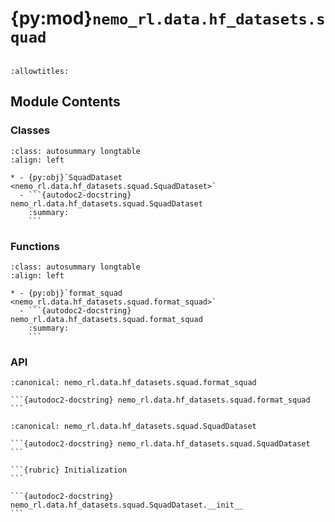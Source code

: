 # {py:mod}`nemo_rl.data.hf_datasets.squad`

```{py:module} nemo_rl.data.hf_datasets.squad
```

```{autodoc2-docstring} nemo_rl.data.hf_datasets.squad
:allowtitles:
```

## Module Contents

### Classes

````{list-table}
:class: autosummary longtable
:align: left

* - {py:obj}`SquadDataset <nemo_rl.data.hf_datasets.squad.SquadDataset>`
  - ```{autodoc2-docstring} nemo_rl.data.hf_datasets.squad.SquadDataset
    :summary:
    ```
````

### Functions

````{list-table}
:class: autosummary longtable
:align: left

* - {py:obj}`format_squad <nemo_rl.data.hf_datasets.squad.format_squad>`
  - ```{autodoc2-docstring} nemo_rl.data.hf_datasets.squad.format_squad
    :summary:
    ```
````

### API

````{py:function} format_squad(data: dict[str, typing.Any]) -> dict[str, list[dict[str, str]]]
:canonical: nemo_rl.data.hf_datasets.squad.format_squad

```{autodoc2-docstring} nemo_rl.data.hf_datasets.squad.format_squad
```
````

````{py:class} SquadDataset()
:canonical: nemo_rl.data.hf_datasets.squad.SquadDataset

```{autodoc2-docstring} nemo_rl.data.hf_datasets.squad.SquadDataset
```

```{rubric} Initialization
```

```{autodoc2-docstring} nemo_rl.data.hf_datasets.squad.SquadDataset.__init__
```

````
